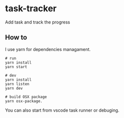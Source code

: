 # task-tracker
Add task and track the progress  

## How to

I use yarn for dependencies managament.
```
# run
yarn install
yarn start

# dev
yarn install
yarn listen
yarn dev

# build OSX package
yarn osx-package.
```

You can also start from vscode task runner or debuging.  